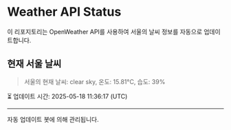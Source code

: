 
# Weather API Status

이 리포지토리는 OpenWeather API를 사용하여 서울의 날씨 정보를 자동으로 업데이트합니다.

## 현재 서울 날씨
> 서울의 현재 날씨: clear sky, 온도: 15.81°C, 습도: 39%

⏳ 업데이트 시간: 2025-05-18 11:36:17 (UTC)

---
자동 업데이트 봇에 의해 관리됩니다.
